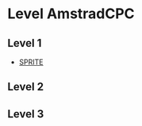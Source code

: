 # Level AmstradCPC

## Level 1

- [SPRITE](https://github.com/aggranadoss/amstradcpc-machine-code/blob/master/amstrad_cpc_exercises_resolved/first_sprite/INSTRUCTION.md)

## Level 2

## Level 3 